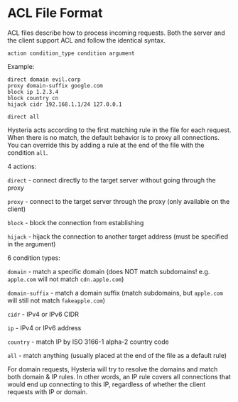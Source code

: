 # ACL File Format

ACL files describe how to process incoming requests. Both the server and the client support ACL and follow the identical
syntax.

```
action condition_type condition argument
```

Example:

```
direct domain evil.corp
proxy domain-suffix google.com
block ip 1.2.3.4
block country cn
hijack cidr 192.168.1.1/24 127.0.0.1

direct all
```

Hysteria acts according to the first matching rule in the file for each request. When there is no match, the default
behavior is to proxy all connections. You can override this by adding a rule at the end of the file with the condition
`all`.

4 actions:

`direct` - connect directly to the target server without going through the proxy

`proxy` - connect to the target server through the proxy (only available on the client)

`block` - block the connection from establishing

`hijack` - hijack the connection to another target address (must be specified in the argument)

6 condition types:

`domain` - match a specific domain (does NOT match subdomains! e.g. `apple.com` will not match `cdn.apple.com`)

`domain-suffix` - match a domain suffix (match subdomains, but `apple.com` will still not match `fakeapple.com`)

`cidr` - IPv4 or IPv6 CIDR

`ip` - IPv4 or IPv6 address

`country` - match IP by ISO 3166-1 alpha-2 country code

`all` - match anything (usually placed at the end of the file as a default rule)

For domain requests, Hysteria will try to resolve the domains and match both domain & IP rules. In other words, an IP
rule covers all connections that would end up connecting to this IP, regardless of whether the client requests with IP
or domain.